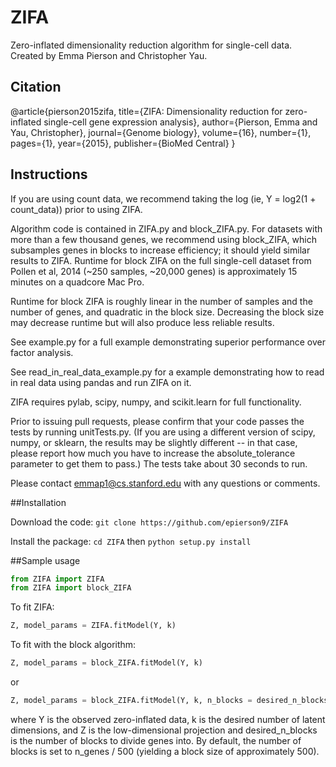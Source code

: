 # ZIFA
Zero-inflated dimensionality reduction algorithm for single-cell data. Created by Emma Pierson and Christopher Yau.

## Citation

 @article{pierson2015zifa,
  title={ZIFA: Dimensionality reduction for zero-inflated single-cell gene expression analysis},
  author={Pierson, Emma and Yau, Christopher},
  journal={Genome biology},
  volume={16},
  number={1},
  pages={1},
  year={2015},
  publisher={BioMed Central}
}

## Instructions

If you are using count data, we recommend taking the log (ie, Y = log2(1 + count_data)) prior to using ZIFA. 

Algorithm code is contained in ZIFA.py and block_ZIFA.py. For datasets with more than a few thousand genes, we recommend using block_ZIFA, which subsamples genes in blocks to increase efficiency; it should yield similar results to ZIFA. Runtime for block ZIFA on the full single-cell dataset from Pollen et al, 2014 (~250 samples, ~20,000 genes) is approximately 15 minutes on a quadcore Mac Pro. 

Runtime for block ZIFA is roughly linear in the number of samples and the number of genes, and quadratic in the block size. 
Decreasing the block size may decrease runtime but will also produce less reliable results. 

See example.py for a full example demonstrating superior performance over factor analysis. 

See read_in_real_data_example.py for a example demonstrating how to read in real data using pandas and run ZIFA on it. 

ZIFA requires pylab, scipy, numpy, and scikit.learn for full functionality. 

Prior to issuing pull requests, please confirm that your code passes the tests by running unitTests.py. (If you are using a different version of scipy, numpy, or sklearn, the results may be slightly different -- in that case, please report how much you have to increase the absolute_tolerance parameter to get them to pass.) The tests take about 30 seconds to run. 

Please contact emmap1@cs.stanford.edu with any questions or comments. 

##Installation

Download the code: `git clone https://github.com/epierson9/ZIFA`

Install the package: `cd ZIFA` then `python setup.py install`

##Sample usage

```python
from ZIFA import ZIFA
from ZIFA import block_ZIFA
```

To fit ZIFA:

```python
Z, model_params = ZIFA.fitModel(Y, k)
```

To fit with the block algorithm:

```python
Z, model_params = block_ZIFA.fitModel(Y, k)
```

or 

```python
Z, model_params = block_ZIFA.fitModel(Y, k, n_blocks = desired_n_blocks)
```

where Y is the observed zero-inflated data, k is the desired number of latent dimensions, and Z is the low-dimensional projection and desired_n_blocks is the number of blocks to divide genes into. By default, the number of blocks is set to n_genes / 500 (yielding a block size of approximately 500). 
 
